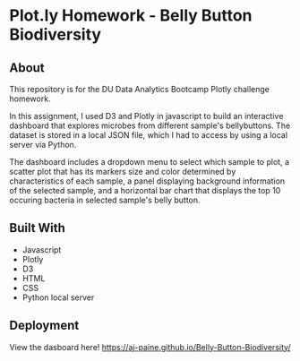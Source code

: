 # Plot.ly Homework - Belly Button Biodiversity

## About
This repository is for the DU Data Analytics Bootcamp Plotly challenge homework.

In this assignment, I used D3 and Plotly in javascript to build an interactive dashboard that explores microbes from different sample's bellybuttons.  The dataset is stored in a local JSON file, which I had to access by using a local server via Python.

The dashboard includes a dropdown menu to select which sample to plot, a scatter plot that has its markers size and color determined by characteristics of each sample, a panel displaying background information of the selected sample, and a horizontal bar chart that displays the top 10 occuring bacteria in selected sample's belly button.

## Built With
* Javascript
* Plotly
* D3
* HTML
* CSS
* Python local server

## Deployment
View the dasboard here!
https://aj-paine.github.io/Belly-Button-Biodiversity/


